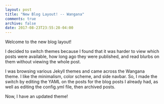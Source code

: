 ```yaml
---
layout: post
title: "New Blog Layout! -- Wangana"
comments: true
archive: false
date: 2017-08-23T23:55:28-04:00
---
```


Welcome to the new blog layout! 

I decided to switch themes because I found that it was harder to view which posts were available, how long ago they were published, and read blurbs on them without viewing the whole post. 

I was browsing various Jekyll themes and came across the Wangana theme. I like the minimalism, color scheme, and side navbar. So, I made the switch by editing the YAML on the posts for the blog posts I already had, as well as editing the config.yml file, then archived posts. 

Now, I have an updated theme! 